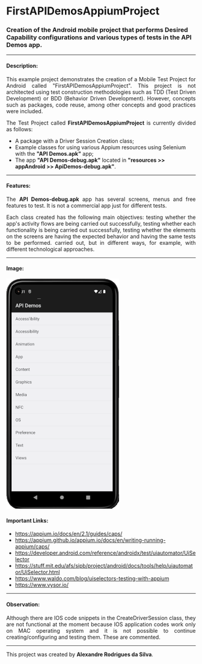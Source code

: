 # FirstAPIDemosAppiumProject
### Creation of the Android mobile project that performs Desired Capability configurations and various types of tests in the API Demos app.

<hr>

#### Description:
<p style="text-align: justify;">This example project demonstrates the creation of a Mobile Test Project for Android called "FirstAPIDemosAppiumProject". 
This project is not architected using test construction methodologies such as TDD (Test Driven Development) or BDD (Behavior Driven Development).
However, concepts such as packages, code reuse, among other concepts and good practices were included.
<p style="text-align: justify;">The Test Project called <b>FirstAPIDemosAppiumProject</b> is currently divided as follows:</p>

- A package with a Driver Session Creation class;
- Example classes for using various Appium resources using Selenium with the **"API Demos.apk"** app;
- The app **"API Demos-debug.apk"** located in **"resources >> appAndroid >> ApiDemos-debug.apk"**.

<hr>

#### Features:
<p style="text-align: justify;">The <b>API Demos-debug.apk</b> app has several screens, menus and free features to test. It is not a commercial app just for different tests.</p>
<p style="text-align: justify;">Each class created has the following main objectives: testing whether the app's activity flows are being carried out successfully, testing whether each functionality is being carried out successfully, testing whether the elements on the screens are having the expected behavior and having the same tests to be performed. carried out, but in different ways, for example, with different technological approaches.</p>

<hr>

#### Image:
![img.png](img.png)

#### Important Links:
- https://appium.io/docs/en/2.1/guides/caps/ <br>
- https://appium.github.io/appium.io/docs/en/writing-running-appium/caps/ <br>
- https://developer.android.com/reference/androidx/test/uiautomator/UiSelector <br>
- https://stuff.mit.edu/afs/sipb/project/android/docs/tools/help/uiautomator/UiSelector.html <br>
- https://www.waldo.com/blog/uiselectors-testing-with-appium <br>
- https://www.vysor.io/ <br>

<hr>

#### Observation:
<p style="text-align: justify;">Although there are IOS code snippets in the CreateDriverSession class, they are not functional at the moment because IOS application codes 
work only on MAC operating system and it is not possible to continue creating/configuring and testing them.
These are commented.</p>

<hr>

This project was created by **Alexandre Rodrigues da Silva**.